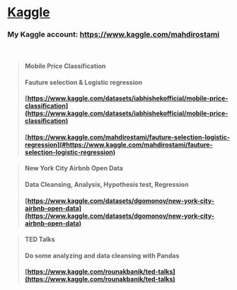 # [Kaggle](https://www.kaggle.com/)

### My Kaggle account: <a href="https://www.kaggle.com/mahdirostami">https://www.kaggle.com/mahdirostami</a>
<br>

> #### Mobile Price Classification
> #### Fauture selection & Logistic regression
> #### [https://www.kaggle.com/datasets/iabhishekofficial/mobile-price-classification](https://www.kaggle.com/datasets/iabhishekofficial/mobile-price-classification)
> #### [https://www.kaggle.com/mahdirostami/fauture-selection-logistic-regression](#https://www.kaggle.com/mahdirostami/fauture-selection-logistic-regression)

> #### New York City Airbnb Open Data
> #### Data Cleansing, Analysis, Hypothesis test, Regression 
> #### [https://www.kaggle.com/datasets/dgomonov/new-york-city-airbnb-open-data](https://www.kaggle.com/datasets/dgomonov/new-york-city-airbnb-open-data)
> #### 

> #### TED Talks 
> #### Do some analyzing and data cleansing with Pandas
> #### [https://www.kaggle.com/rounakbanik/ted-talks](https://www.kaggle.com/rounakbanik/ted-talks)
> #### 






